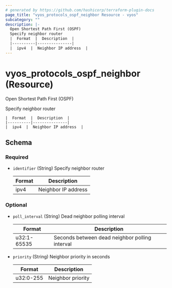 ```yaml
---
# generated by https://github.com/hashicorp/terraform-plugin-docs
page_title: "vyos_protocols_ospf_neighbor Resource - vyos"
subcategory: ""
description: |-
  Open Shortest Path First (OSPF)
  Specify neighbor router
  |  Format  |  Description  |
  |----------|---------------|
  |  ipv4  |  Neighbor IP address  |
---
```


# vyos_protocols_ospf_neighbor (Resource)

Open Shortest Path First (OSPF)

Specify neighbor router

    |  Format  |  Description  |
    |----------|---------------|
    |  ipv4  |  Neighbor IP address  |



<!-- schema generated by tfplugindocs -->
## Schema

### Required

- `identifier` (String) Specify neighbor router

    |  Format  |  Description  |
    |----------|---------------|
    |  ipv4  |  Neighbor IP address  |

### Optional

- `poll_interval` (String) Dead neighbor polling interval

    |  Format  |  Description  |
    |----------|---------------|
    |  u32:1-65535  |  Seconds between dead neighbor polling interval  |
- `priority` (String) Neighbor priority in seconds

    |  Format  |  Description  |
    |----------|---------------|
    |  u32:0-255  |  Neighbor priority  |
